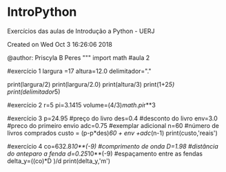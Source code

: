 # IntroPython
Exercícios das aulas de Introdução a Python - UERJ

Created on Wed Oct  3 16:26:06 2018

@author: Priscyla B Peres
"""
import math
 #aula 2

#exercício 1
largura =17
altura=12.0
delimitador="."

print(largura/2)
print(largura/2.0)
print(altura/3)
print(1+2*5)
print(delimitador*5)

#exercício 2
r=5
pi=3.1415
volume=(4/3)*math.pi*r**3

#exercício 3
p=24.95 #preço do livro
des=0.4 #desconto do livro
env=3.0 #preco do primeiro envio
adc=0.75 #exemplar adicional
n=60 #número de livros comprados
custo = (p-p*des)*60 + env +adc*(n-1)
print(custo,'reais')

#exercício 4
co=632.8*10**(-9)  #comprimento de onda
D=1.98 #distância do anteparo a fenda
d=0.25*10**(-9) #espaçamento entre as fendas
delta_y=((co)*D )/d
print(delta_y,'m')

